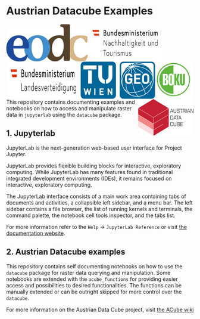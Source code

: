 # Austrian Datacube Examples

<div style='padding-bottom:150px'>
    <img style='width: 220px;height: 100px;float: left;' src="./Supplementary_data/EODC-Logo-Final.png" height='100px' width='220px'/>
    <img style='width: 200px;height: 100px;float: left;' src="./Supplementary_data/BMNT_DE_Logo_dreizeilig_srgb.svg" height='100px' width='200px'/> 
    <img style='width: 200px;height: 100px;float: left;' src="./Supplementary_data/bmlv.svg" height='100px' width='200px'/>
    <img style='width: 200px;height: 100px;float: left;' src="./Supplementary_data/LOGO_TUW_GEO.png" height='100px' width='200px'/>
    <img style='width: 100px;height: 100px;float: left;' src="./Supplementary_data/Boku-wien.svg" height='100px' width='100px'/>
    <img style='width: 150px;height: 100px;float: right;' src="./Supplementary_data/ADC_Logo_final_transparent.png" height='100px' width='150px'/>
</div>

This repository contains documenting examples and notebooks on how to access and manipulate raster data in `jupyterlab` using the `datacube` package.


## 1. Jupyterlab

JupyterLab is the next-generation web-based user interface for Project Jupyter.

JupyterLab provides flexible building blocks for interactive, exploratory computing. While JupyterLab has many features found in traditional integrated development environments (IDEs), it remains focused on interactive, exploratory computing.

The JupyterLab interface consists of a main work area containing tabs of documents and activities, a collapsible left sidebar, and a menu bar. The left sidebar contains a file browser, the list of running kernels and terminals, the command palette, the notebook cell tools inspector, and the tabs list.

For more information refer to the `Help` -> `JupyterLab Reference` or visit [the documentation website](https://jupyterlab.readthedocs.io/en/stable/index.html).

## 2. Austrian Datacube examples

This repository contains self documenting notebooks on how to use the `datacube` package for raster data querying and manipulation. Some notebooks are extended with the `acube_functions` for providing easier access and possibilities to desired functionalities. The functions can be manually extended or can be outright skipped for more control over the `datacube`.

For more information on the Austrian Data Cube project, visit [the ACube wiki](https://austriandatacube.eodc.eu/xwiki/bin/view/Main/)